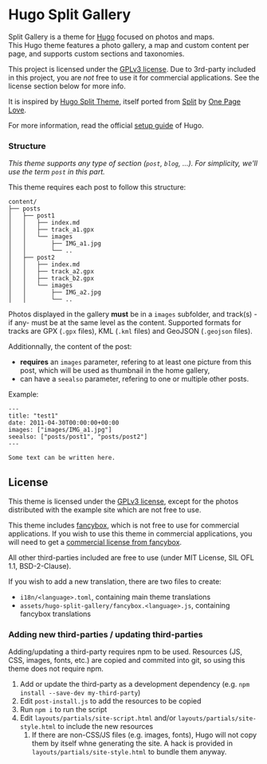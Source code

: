 # Hugo Split Gallery 

Split Gallery is a theme for [Hugo](http://gohugo.io/) focused on photos and maps.  
This Hugo theme features a photo gallery, a map and custom content per page, and supports custom sections and taxonomies.

This project is licensed under the [GPLv3 license](/LICENSE). Due to 3rd-party included in this project, you are *not* free to use it for commercial applications. See the license section below for more info.

It is inspired by [Hugo Split Theme](https://github.com/christianmendoza/hugo-split-theme), itself ported from [Split](https://onepagelove.com/split) by [One Page Love](https://onepagelove.com).

For more information, read the official [setup guide](https://gohugo.io/getting-started/quick-start/#step-3-add-a-theme) of Hugo.

### Structure

*This theme supports any type of section (`post`, `blog`, ...). For simplicity, we'll use the term `post` in this part.*

This theme requires each post to follow this structure:

```text
content/
├── posts
│   ├── post1
│   │   ├── index.md
│   │   ├── track_a1.gpx
│   │   └── images
│   │       ├── IMG_a1.jpg
│   │       └── ..
│   ├── post2
│   │   ├── index.md
│   │   ├── track_a2.gpx
│   │   ├── track_b2.gpx
│   │   └── images
│   │       ├── IMG_a2.jpg
│   │       └── ..
```

Photos displayed in the gallery **must** be in a `images` subfolder, and track(s) -if any- must be at the same level as the content. Supported formats for tracks are GPX (`.gpx` files), KML (`.kml` files) and GeoJSON (`.geojson` files).

Additionnally, the content of the post:

* **requires** an `images` parameter, refering to at least one picture from this post, which will be used as thumbnail in the home gallery,
* can have a `seealso` parameter, refering to one or multiple other posts.

Example:

```text
---
title: "test1"
date: 2011-04-30T00:00:00+00:00
images: ["images/IMG_a1.jpg"]
seealso: ["posts/post1", "posts/post2"] 
---

Some text can be written here.
```

## License

This theme is licensed under the [GPLv3 license](/LICENSE), except for the photos distributed with the example site which are not free to use.

This theme includes [fancybox](https://fancyapps.com/fancybox/3/), which is not free to use for commercial applications. If you wish to use this theme in commercial applications, you will need to get a [commercial license from fancybox](https://fancyapps.com/fancybox/3/#license).

All other third-parties included are free to use (under MIT License, SIL OFL 1.1, BSD-2-Clause).


If you wish to add a new translation, there are two files to create:

* `i18n/<language>.toml`, containing main theme translations
* `assets/hugo-split-gallery/fancybox.<language>.js`, containing fancybox translations

### Adding new third-parties / updating third-parties

Adding/updating a third-party requires npm to be used. Resources (JS, CSS, images, fonts, etc.) are copied and commited into git, so using this theme does not require npm.

1. Add or update the third-party as a development dependency (e.g. `npm install --save-dev my-third-party`)
2. Edit `post-install.js` to add the resources to be copied
3. Run `npm i` to run the script
4. Edit `layouts/partials/site-script.html` and/or `layouts/partials/site-style.html` to include the new resources
   1. If there are non-CSS/JS files (e.g. images, fonts), Hugo will not copy them by itself whne generating the site. A hack is provided in `layouts/partials/site-style.html` to bundle them anyway.
